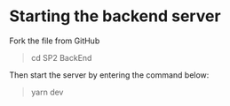 # Starting the backend server

Fork the file from GitHub

> cd SP2 BackEnd

Then start the server by entering the command below:

> yarn dev 

